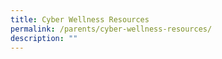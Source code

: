 ```yaml
---
title: Cyber Wellness Resources
permalink: /parents/cyber-wellness-resources/
description: ""
---
```

